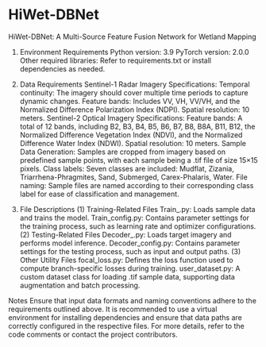 # HiWet-DBNet
HiWet-DBNet: A Multi-Source Feature Fusion Network for Wetland Mapping

1. Environment Requirements
Python version: 3.9
PyTorch version: 2.0.0
Other required libraries: Refer to requirements.txt or install dependencies as needed.

2. Data Requirements
Sentinel-1 Radar Imagery
Specifications:
Temporal continuity: The imagery should cover multiple time periods to capture dynamic changes.
Feature bands: Includes VV, VH, VV/VH, and the Normalized Difference Polarization Index (NDPI).
Spatial resolution: 10 meters.
Sentinel-2 Optical Imagery
Specifications:
Feature bands: A total of 12 bands, including B2, B3, B4, B5, B6, B7, B8, B8A, B11, B12, the Normalized Difference Vegetation Index (NDVI), and the Normalized Difference Water Index (NDWI).
Spatial resolution: 10 meters.
Sample Data
Generation: Samples are cropped from imagery based on predefined sample points, with each sample being a .tif file of size 15×15 pixels.
Class labels: Seven classes are included: Mudflat, Zizania, Triarrhena-Phragmites, Sand, Submerged, Carex-Phalaris, Water.
File naming: Sample files are named according to their corresponding class label for ease of classification and management.

3. File Descriptions
(1) Training-Related Files
Train_.py: Loads sample data and trains the model.
Train_config.py: Contains parameter settings for the training process, such as learning rate and optimizer configurations.
(2) Testing-Related Files
Decoder_.py: Loads target imagery and performs model inference.
Decoder_config.py: Contains parameter settings for the testing process, such as input and output paths.
(3) Other Utility Files
focal_loss.py: Defines the loss function used to compute branch-specific losses during training.
user_dataset.py: A custom dataset class for loading .tif sample data, supporting data augmentation and batch processing.

Notes
Ensure that input data formats and naming conventions adhere to the requirements outlined above.
It is recommended to use a virtual environment for installing dependencies and ensure that data paths are correctly configured in the respective files.
For more details, refer to the code comments or contact the project contributors.
